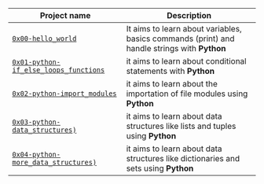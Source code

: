| Project name | Description |
| ------------ | ----------- |
| [`0x00-hello_world`](https://github.com/layan2k/alx-higher_level_programming/tree/master/0x00-python-hello_world) | It aims to learn about variables, basics commands (print) and handle strings with **Python**
 [`0x01-python-if_else_loops_functions`](https://github.com/layan2k/alx-higher_level_programming/tree/master/0x01-python-if_else_loops_functions) | it aims to learn about conditional statements with **Python**
 [`0x02-python-import_modules`](https://github.com/layan2k/alx-higher_level_programming/tree/master/0x02-python-import_modules) | it aims to learn about the importation of file modules using **Python**
 [`0x03-python-data_structures)`](https://github.com/layan2k/alx-higher_level_programming/tree/master/0x03-python-data_structures) | it aims to learn about data structures like lists and tuples using **Python**
 [`0x04-python-more_data_structures)`](https://github.com/layan2k/alx-higher_level_programming/tree/master/0x04-python-more_data_structures) | it aims to learn about data structures like dictionaries and sets using **Python** |